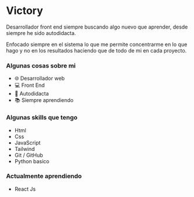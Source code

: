 # Victory

Desarrollador front end siempre buscando algo nuevo que aprender, desde siempre he sido autodidacta.

Enfocado siempre en el sistema lo que me permite concentrarme en lo que hago y no en los resultados
haciendo que de todo de mi en cada proyecto.

### Algunas cosas sobre mi
- 🌐 Desarrollador web
- 💻 Front End
- 📖 Autodidacta
- 📚 Siempre aprendiendo

### Algunas skills que tengo
- Html
- Css
- JavaScript
- Tailwind
- Git / GitHub
- Python basico

### Actualmente aprendiendo
- React Js

